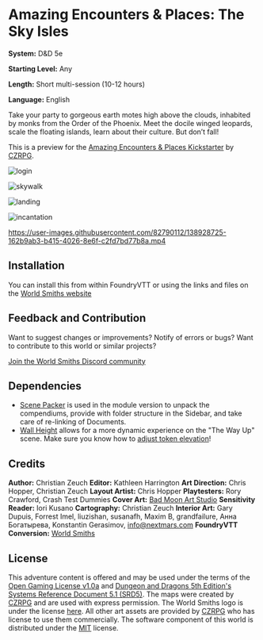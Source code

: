 # Amazing Encounters & Places: The Sky Isles

**System:** D&D 5e

**Starting Level:** Any

**Length:** Short multi-session (10-12 hours)

**Language:** English

Take your party to gorgeous earth motes high above the clouds, inhabited by monks from the Order of the Phoenix. Meet the docile winged leopards, scale the floating islands, learn about their culture. But don’t fall!

This is a preview for the [Amazing Encounters & Places Kickstarter](https://www.kickstarter.com/projects/2071391541/amazing-encounters-and-places-vol-1-5e) by [CZRPG](https://czrpg.com/).

![login](https://user-images.githubusercontent.com/82790112/138794786-f839e9da-b43f-4767-af50-016f00e4250c.png)

![skywalk](https://user-images.githubusercontent.com/82790112/138880390-695d00e5-23ed-4c7d-85ed-da693b16cc83.gif)

![landing](https://media.discordapp.net/attachments/892517753905365002/902358803331301426/unknown.png)

![incantation](https://user-images.githubusercontent.com/82790112/138797534-3d18a62c-d06d-4114-b557-9dead1979ada.gif)

https://user-images.githubusercontent.com/82790112/138928725-162b9ab3-b415-4026-8e6f-c2fd7bd77b8a.mp4

## Installation

You can install this from within FoundryVTT or using the links and files on the [World Smiths website](https://world-smiths.github.io/page)

## Feedback and Contribution

Want to suggest changes or improvements? Notify of errors or bugs?
Want to contribute to this world or similar projects?

[Join the World Smiths Discord community](https://discord.gg/2YCFD8fxG7)

## Dependencies

* [Scene Packer](https://foundryvtt.com/packages/scene-packer) is used in the module version to unpack the compendiums, provide with folder structure in the Sidebar, and take care of re-linking of Documents.
* [Wall Height](https://foundryvtt.com/packages/wall-height) allows for a more dynamic experience on the "The Way Up" scene. Make sure you know how to [adjust token elevation](https://foundryvtt.com/article/tokens)!

## Credits

**Author:** Christian Zeuch
**Editor:** Kathleen Harrington
**Art Direction:** Chris Hopper, Christian Zeuch
**Layout Artist:** Chris Hopper
**Playtesters:** Rory Crawford, Crash Test Dummies
**Cover Art:** [Bad Moon Art Studio](www.badmoonart.com)
**Sensitivity Reader:** Iori Kusano
**Cartography:** Christian Zeuch
**Interior Art:** Gary Dupuis, Forrest Imel, liuzishan, susanafh, Maxim B, grandfailure, Анна Богатырева, Konstantin Gerasimov, [info@nextmars.com](mailto:info@nextmars.com)
**FoundryVTT Conversion:** [World Smiths](https://world-smiths.github.io/page)

## License

This adventure content is offered and may be used under the terms of the [Open Gaming License v1.0a](./OGL.txt) and [Dungeon and Dragons 5th Edition's Systems Reference Document 5.1 (SRD5)](https://media.wizards.com/2016/downloads/DND/SRD-OGL_V5.1.pdf).
The maps were created by [CZRPG](https://czrpg.com/) and are used with express permission. 
The World Smiths logo is under the license [here](https://github.com/World-Smiths/documentation#license).
All other art assets are provided by [CZRPG](https://czrpg.com/) who has license to use them commercially.
The software component of this world is distributed under the [MIT](./LICENSE) license.
